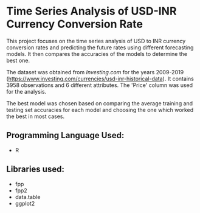 # Time Series Analysis of USD-INR Currency Conversion Rate
This project focuses on the time series analysis of USD to INR currency conversion rates and predicting the future rates using different forecasting models. It then compares the accuracies of the models to determine the best one. 

The dataset was obtained from *Investing.com* for the years 2009-2019 (https://www.investing.com/currencies/usd-inr-historical-data).
It contains 3958 observations and 6 different attributes. The 'Price' column was used for the analysis.

The best model was chosen based on comparing the average training and testing set accuracies for each model and choosing the one which worked the best in most cases.

## Programming Language Used:
* R 

## Libraries used:
* fpp
* fpp2
* data.table
* ggplot2

